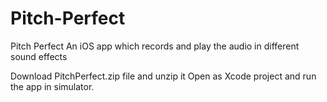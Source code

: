 # Pitch-Perfect 
Pitch Perfect
An iOS app which records and play the audio in different sound effects

Download PitchPerfect.zip file and unzip it
Open as Xcode project and run the app in simulator.
